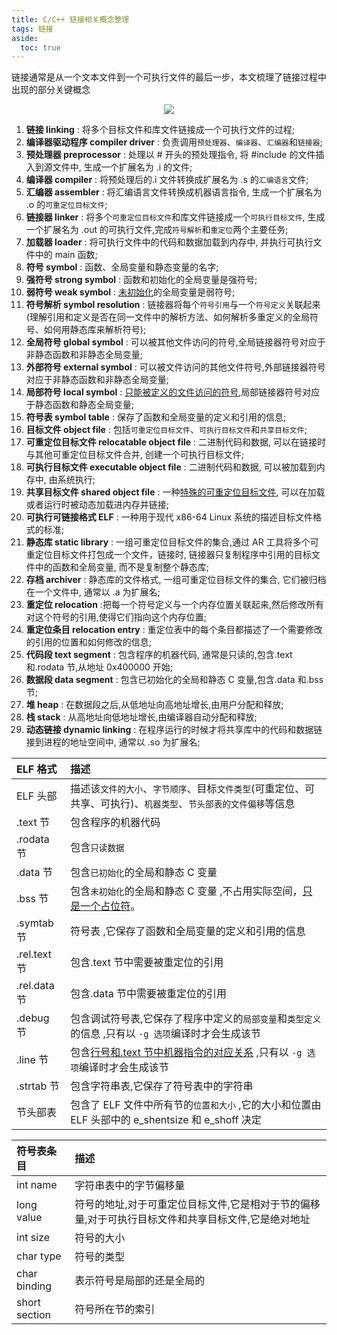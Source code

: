 ```yaml
---
title: C/C++ 链接相关概念整理
tags: 链接
aside:
  toc: true
---
```

链接通常是从一个文本文件到一个可执行文件的最后一步，本文梳理了链接过程中出现的部分关键概念

<!--more-->



<div  align="center">
<img src= "
https://pictureloomione.oss-cn-beijing.aliyuncs.com/pic/%E9%93%BE%E6%8E%A5/%E9%93%BE%E6%8E%A5.drawio.png
"/>
</div>


1. **链接 linking** : 将多个目标文件和库文件链接成一个可执行文件的过程;
2. **编译器驱动程序 compiler driver** : 负责调用`预处理器`、`编译器`、`汇编器`和`链接器`;
3. **预处理器 preprocessor** : 处理以 # 开头的预处理指令, 将 #include 的文件插入到源文件中, 生成一个扩展名为 .i 的文件;
4. **编译器 compiler** : 将预处理后的.i 文件转换成扩展名为 .s 的`汇编语言`文件;
5. **汇编器 assembler** : 将汇编语言文件转换成机器语言指令, 生成一个扩展名为 .o 的`可重定位目标文件`;
6. **链接器 linker** : 将多个`可重定位目标文件`和库文件链接成一个`可执行目标文件`, 生成一个扩展名为 .out 的可执行文件,完成`符号解析`和`重定位`两个主要任务;
7. **加载器 loader** : 将可执行文件中的代码和数据加载到内存中, 并执行可执行文件中的 main 函数;
8. **符号 symbol** : 函数、全局变量和静态变量的名字;
9. **强符号 strong symbol** : 函数和初始化的全局变量是强符号;
10. **弱符号 weak symbol** : <u>未初始化</u>的全局变量是弱符号;
11. **符号解析 symbol resolution** : 链接器将每个`符号引用`与一个`符号定义`关联起来(理解引用和定义是否在同一文件中的解析方法、如何解析多重定义的全局符号、如何用静态库来解析符号);
12. **全局符号 global symbol** : 可以被其他文件访问的符号,全局链接器符号对应于非静态函数和非静态全局变量;
13. **外部符号 external symbol** : 可以被文件访问的其他文件符号,外部链接器符号对应于非静态函数和非静态全局变量;
14. **局部符号 local symbol** : <u>只能被定义的文件访问的符号</u>,局部链接器符号对应于静态函数和静态全局变量;
15. **符号表 symbol table** : 保存了函数和全局变量的定义和引用的信息;
16. **目标文件 object file** : 包括`可重定位目标文件`、`可执行目标文件`和`共享目标文件`;
17. **可重定位目标文件 relocatable object file** : 二进制代码和数据, 可以在链接时与其他可重定位目标文件合并, 创建一个可执行目标文件;
18. **可执行目标文件 executable object file** : 二进制代码和数据, 可以被加载到内存中, 由系统执行;
19. **共享目标文件 shared object file** : 一种<u>特殊的可重定位目标文件</u>, 可以在加载或者运行时被动态加载进内存并链接;
20. **可执行可链接格式 ELF** : 一种用于现代 x86-64 Linux 系统的描述目标文件格式的标准;
21. **静态库 static library** : 一组可重定位目标文件的集合,通过 AR 工具将多个可重定位目标文件打包成一个文件，链接时, 链接器只复制程序中引用的目标文件中的函数和全局变量, 而不是复制整个静态库;
22. **存档 archiver** : 静态库的文件格式, 一组可重定位目标文件的集合, 它们被归档在一个文件中, 通常以 .a 为扩展名;
23. **重定位 relocation** :把每一个符号定义与一个内存位置关联起来,然后修改所有对这个符号的引用,使得它们指向这个内存位置;
24. **重定位条目 relocation entry** : 重定位表中的每个条目都描述了一个需要修改的引用的位置和如何修改的信息;
25. **代码段 text segment** : 包含程序的机器代码, 通常是只读的,包含.text 和.rodata 节,从地址 0x400000 开始;
26. **数据段 data segment** : 包含已初始化的全局和静态 C 变量,包含.data 和.bss 节;
27. **堆 heap** : 在数据段之后,从低地址向高地址增长,由用户分配和释放;
28. **栈 stack** : 从高地址向低地址增长,由编译器自动分配和释放;
29. **动态链接 dynamic linking** : 在程序运行的时候才将共享库中的代码和数据链接到进程的地址空间中, 通常以 .so 为扩展名;

| ELF 格式     | 描述                                                                                                             |
| :----------- | :--------------------------------------------------------------------------------------------------------------- |
| ELF 头部     | 描述该`文件的大小`、`字节顺序`、目标`文件类型`(可重定位、可共享、可执行)、`机器类型`、`节头部表的文件偏移`等信息 |
| .text 节     | 包含程序的机器代码                                                                                               |
| .rodata 节   | 包含`只读数据`                                                                                                   |
| .data 节     | 包含`已初始化`的全局和静态 C 变量                                                                                |
| .bss 节      | 包含`未初始化`的全局和静态 C 变量 ,不占用实际空间，<u>只是一个占位符</u>。                                       |
| .symtab 节   | 符号表 ,它保存了函数和全局变量的定义和引用的信息                                                                 |
| .rel.text 节 | 包含.text 节中需要被重定位的引用                                                                                 |
| .rel.data 节 | 包含.data 节中需要被重定位的引用                                                                                 |
| .debug 节    | 包含调试符号表,它保存了程序中定义的`局部变量`和`类型定义`的信息 ,只有以 `-g 选项`编译时才会生成该节              |
| .line 节     | 包含<u>行号和.text 节中机器指令的对应关系</u> ,只有以 `-g 选项`编译时才会生成该节                                |
| .strtab 节   | 包含字符串表,它保存了符号表中的字符串                                                                            |
| 节头部表     | 包含了 ELF 文件中所有节的`位置和大小` ,它的大小和位置由 ELF 头部中的 e_shentsize 和 e_shoff 决定                 |

| 符号表条目    | 描述                                                                                               |
| :------------ | :------------------------------------------------------------------------------------------------- |
| int name      | 字符串表中的字节偏移量                                                                             |
| long value    | 符号的地址,对于可重定位目标文件,它是相对于节的偏移量,对于可执行目标文件和共享目标文件,它是绝对地址 |
| int size      | 符号的大小                                                                                         |
| char type     | 符号的类型                                                                                         |
| char binding  | 表示符号是局部的还是全局的                                                                         |
| short section | 符号所在节的索引                                                                                   |
